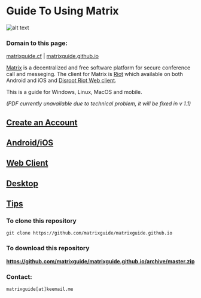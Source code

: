 # Guide To Using Matrix

![alt text](https://matrix.org/blog/wp-content/uploads/2015/01/logo1.png "Matrix")

### Domain to this page:

[matrixguide.cf](http://matrixguide.cf) | [matrixguide.github.io](https://matrixguide.github.io)

[Matrix](https://matrix.org/) is a decentralized and free software platform for secure conference call and messeging. The client for Matrix is [Riot](https://riot.im/) which available on both Android and iOS and [Disroot Riot Web client](https://chat.disroot.org/).

This is a guide for Windows, Linux, MacOS and mobile.

*(PDF currently unavailable due to technical problem, it will be fixed in v 1.1)*

## [Create an Account](user.md)
## [Android/iOS](mobile.md)
## [Web Client](web.md)
## [Desktop](desktop.md)
## [Tips](tips.md)

### To clone this repository

    git clone https://github.com/matrixguide/matrixguide.github.io
    
### To download this repository

**https://github.com/matrixguide/matrixguide.github.io/archive/master.zip**
    
### Contact:

    matrixguide[at]keemail.me

